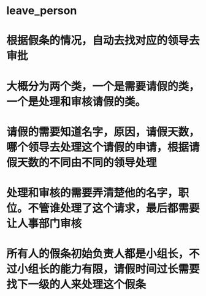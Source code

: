 # leave_person
# 根据假条的情况，自动去找对应的领导去审批
# 大概分为两个类，一个是需要请假的类，一个是处理和审核请假的类。
# 请假的需要知道名字，原因，请假天数，哪个领导去处理这个请假的申请，根据请假天数的不同由不同的领导处理
# 处理和审核的需要弄清楚他的名字，职位。不管谁处理了这个请求，最后都需要让人事部门审核
# 所有人的假条初始负责人都是小组长，不过小组长的能力有限，请假时间过长需要找下一级的人来处理这个假条
